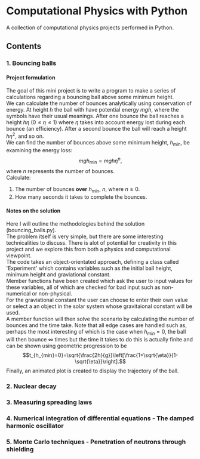 # Computational Physics with Python

A collection of computational physics projects performed in Python.

## Contents

### 1. Bouncing balls

#### Project formulation

The goal of this mini project is to write a program to make a series of calculations regarding a bouncing ball above some minimum height.  
We can calculate the number of bounces analytically using conservation of energy. At height $h$ the ball with have potential energy $mgh$, where the symbols have their usual meanings. After one bounce the ball reaches a height $h\eta$ $(0 \leq \eta \leq 1)$ where $\eta$ takes into account energy lost during each bounce (an efficiency). After a second bounce the ball will reach a height $h\eta^{2}$, and so on.  
We can find the number of bounces above some minimum height, $h_{\text{min}}$, be examining the energy loss:
$$mgh_{\text{min}} = mgh\eta^{n},$$
where $n$ represents the number of bounces.  
Calculate:
1. The number of bounces **over** $h_{\text{min}}$, $n$, where $n \geq 0$.  
2. How many seconds it takes to complete the bounces.

#### Notes on the solution

Here I will outline the methodologies behind the solution (bouncing_balls.py).    
The problem itself is very simple, but there are some interesting technicalities to discuss. There is alot of potential for creativity in this project and we explore this from both a physics and computational viewpoint.  
The code takes an object-orientated approach, defining a class called 'Experiment' which contains variables such as the initial ball height, minimum height and graviational constant.  
Member functions have been created which ask the user to input values for these variables, all of which are checked for bad input such as non-numerical or non-physical.  
For the graviational constant the user can choose to enter their own value or select a an object in the solar system whose gravitaional constant will be used.  
A member function will then solve the scenario by calculating the number of bounces and the time take. Note that all edge cases are handled such as, perhaps the most interesting of which is the case when $h_{min}=0$, the ball will then bounce $\infty$ times but the time it takes to do this is actually finite and can be shown using geometric progression to be
$$t_{h_{min}=0}=\sqrt{\frac{2h}{g}}\left[\frac{1+\sqrt{\eta}}{1-\sqrt{\eta}}\right].$$
Finally, an animated plot is created to display the trajectory of the ball.

### 2. Nuclear decay

### 3. Measuring spreading laws

### 4. Numerical integration of differential equations - The damped harmonic oscillator

### 5. Monte Carlo techniques - Penetration of neutrons through shielding
